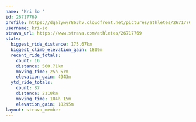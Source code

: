 ```yaml
---
name: 'Kri So '
id: 26717769
profile: https://dgalywyr863hv.cloudfront.net/pictures/athletes/26717769/7761026/14/large.jpg
username: kri-so
strava_url: https://www.strava.com/athletes/26717769
stats:
  biggest_ride_distance: 175.67km
  biggest_climb_elevation_gain: 1809m
  recent_ride_totals:
    count: 16
    distance: 560.71km
    moving_time: 25h 57m
    elevation_gain: 4943m
  ytd_ride_totals:
    count: 87
    distance: 2118km
    moving_time: 104h 15m
    elevation_gain: 18295m
layout: strava_member
--- 
```

